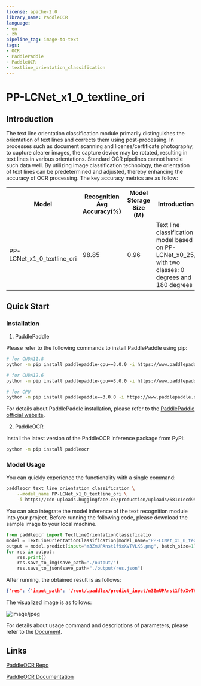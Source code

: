 ```yaml
---
license: apache-2.0
library_name: PaddleOCR
language:
- en
- zh
pipeline_tag: image-to-text
tags:
- OCR
- PaddlePaddle
- PaddleOCR
- textline_orientation_classification
---
```


# PP-LCNet_x1_0_textline_ori

## Introduction

The text line orientation classification module primarily distinguishes the orientation of text lines and corrects them using post-processing. In processes such as document scanning and license/certificate photography, to capture clearer images, the capture device may be rotated, resulting in text lines in various orientations. Standard OCR pipelines cannot handle such data well. By utilizing image classification technology, the orientation of text lines can be predetermined and adjusted, thereby enhancing the accuracy of OCR processing. The key accuracy metrics are as follow:

<table>
<tr>
<th>Model</th>
<th>Recognition Avg Accuracy(%)</th>
<th>Model Storage Size (M)</th>
<th>Introduction</th>
</tr>
<tr>
<td>PP-LCNet_x1_0_textline_ori</td>
<td>98.85</td>
<td>0.96</td>
<td>Text line classification model based on PP-LCNet_x0_25, with two classes: 0 degrees and 180 degrees</td>
</tr>
</table>

## Quick Start

### Installation

1. PaddlePaddle

Please refer to the following commands to install PaddlePaddle using pip:

```bash
# for CUDA11.8
python -m pip install paddlepaddle-gpu==3.0.0 -i https://www.paddlepaddle.org.cn/packages/stable/cu118/

# for CUDA12.6
python -m pip install paddlepaddle-gpu==3.0.0 -i https://www.paddlepaddle.org.cn/packages/stable/cu126/

# for CPU
python -m pip install paddlepaddle==3.0.0 -i https://www.paddlepaddle.org.cn/packages/stable/cpu/
```

For details about PaddlePaddle installation, please refer to the [PaddlePaddle official website](https://www.paddlepaddle.org.cn/en/install/quick).

2. PaddleOCR

Install the latest version of the PaddleOCR inference package from PyPI:

```bash
python -m pip install paddleocr
```

### Model Usage

You can quickly experience the functionality with a single command:

```bash
paddleocr text_line_orientation_classification \
    --model_name PP-LCNet_x1_0_textline_ori \
    -i https://cdn-uploads.huggingface.co/production/uploads/681c1ecd9539bdde5ae1733c/m3ZmUPAnst1f9xXvTVLKS.png
```

You can also integrate the model inference of the text recognition module into your project. Before running the following code, please download the sample image to your local machine.

```python
from paddleocr import TextLineOrientationClassificatio
model = TextLineOrientationClassification(model_name="PP-LCNet_x1_0_textline_ori")
output = model.predict(input="m3ZmUPAnst1f9xXvTVLKS.png", batch_size=1)
for res in output:
    res.print()
    res.save_to_img(save_path="./output/")
    res.save_to_json(save_path="./output/res.json")
```

After running, the obtained result is as follows:

```json
{'res': {'input_path': '/root/.paddlex/predict_input/m3ZmUPAnst1f9xXvTVLKS.png', 'page_index': None, 'class_ids': array([1], dtype=int32), 'scores': array([0.99829], dtype=float32), 'label_names': ['180_degree']}}
```

The visualized image is as follows:

![image/jpeg](https://cdn-uploads.huggingface.co/production/uploads/681c1ecd9539bdde5ae1733c/0y5rEbMTzgsqP6Ptnj-Er.png)

For details about usage command and descriptions of parameters, please refer to the [Document](https://paddlepaddle.github.io/PaddleOCR/latest/en/version3.x/module_usage/text_recognition.html#iii-quick-start).


## Links

[PaddleOCR Repo](https://github.com/paddlepaddle/paddleocr)

[PaddleOCR Documentation](https://paddlepaddle.github.io/PaddleOCR/latest/en/index.html)
